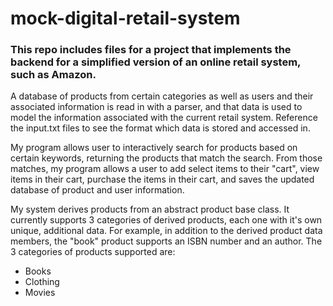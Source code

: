 # mock-digital-retail-system

### This repo includes files for a project that implements the backend for a simplified version of an online retail system, such as Amazon.

A database of products from certain categories as well as users and their associated information is read in with a parser, and that data is used to model the information associated with the current retail system. Reference the input.txt files to see the format which data is stored and accessed in.

My program allows user to interactively search for products based on certain keywords, returning the products that match the search. From those matches, my program allows a user to add select items to their "cart", view items in their cart, purchase the items in their cart, and saves the updated database of product and user information.

My system derives products from an abstract product base class. It currently supports 3 categories of derived products, each one with it's own unique, additional data. For example, in addition to the derived product data members, the "book" product supports an ISBN number and an author. The 3 categories of products supported are:
- Books
- Clothing
- Movies
